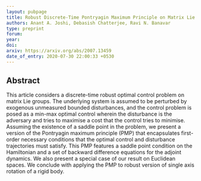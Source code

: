 ```yaml
---
layout: pubpage
title: Robust Discrete-Time Pontryagin Maximum Principle on Matrix Lie Groups
authors: Anant A. Joshi, Debasish Chatterjee, Ravi N. Banavar
type: preprint
forum: 
year: 
doi: 
arxiv: https://arxiv.org/abs/2007.13459
date_of_entry: 2020-07-30 22:00:33 +0530
---
```


## Abstract 

This article considers a discrete-time robust optimal control problem on matrix Lie groups. The underlying system is assumed to be perturbed by exogenous unmeasured bounded disturbances, and the control problem is posed as a min-max optimal control wherein the disturbance is the adversary and tries to maximise a cost that the control tries to minimise. Assuming the existence of a saddle point in the problem, we present a version of the Pontryagin maximum principle (PMP) that encapsulates first-order necessary conditions that the optimal control and disturbance trajectories must satisfy. This PMP features a saddle point condition on the Hamiltonian and a set of backward difference equations for the adjoint dynamics. We also present a special case of our result on Euclidean spaces. We conclude with applying the PMP to robust version of single axis rotation of a rigid body. 
